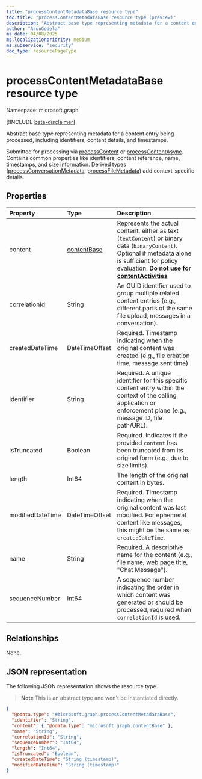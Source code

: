 ```yaml
---
title: "processContentMetadataBase resource type"
toc.title: "processContentMetadataBase resource type (preview)"
description: "Abstract base type representing metadata for a content entry being processed, including identifiers, content details, and timestamps."
author: "ArunGedela"
ms.date: 04/08/2025
ms.localizationpriority: medium
ms.subservice: "security"
doc_type: resourcePageType
---
```


# processContentMetadataBase resource type

Namespace: microsoft.graph

[!INCLUDE [beta-disclaimer](../../includes/beta-disclaimer.md)]

Abstract base type representing metadata for a content entry being processed, including identifiers, content details, and timestamps.

Submitted for processing via [processContent](../api/userdatasecurityandgovernance-processcontent.md) or [processContentAsync](../api/tenantdatasecurityandgovernance-processcontentasync.md). Contains common properties like identifiers, content reference, name, timestamps, and size information. Derived types ([processConversationMetadata](../resources/processconversationmetadata.md), [processFileMetadata](../resources/processfilemetadata.md)) add context-specific details.

## Properties

| Property         | Type                                                                           | Description                                                                                                                                                           |
| :--------------- | :----------------------------------------------------------------------------- | :-------------------------------------------------------------------------------------------------------------------------------------------------------------------- |
| content          | [contentBase](../resources/contentbase.md)  | Represents the actual content, either as text (`textContent`) or binary data (`binaryContent`). Optional if metadata alone is sufficient for policy evaluation. **Do not use for [contentActivities](../api/activitiescontainer-post-contentactivities.md)**|
| correlationId    | String                                                                         | An GUID identifier used to group multiple related content entries (e.g., different parts of the same file upload, messages in a conversation).                     |
| createdDateTime  | DateTimeOffset                                                                 | Required. Timestamp indicating when the original content was created (e.g., file creation time, message sent time).                                                               |
| identifier       | String                                                                         | Required. A unique identifier for this specific content entry within the context of the calling application or enforcement plane (e.g., message ID, file path/URL).       |
| isTruncated      | Boolean                                                                        | Required. Indicates if the provided `content` has been truncated from its original form (e.g., due to size limits).                                                           |
| length           | Int64                                                                          | The length of the original content in bytes.                                                                                                                         |
| modifiedDateTime | DateTimeOffset                                                                 | Required. Timestamp indicating when the original content was last modified. For ephemeral content like messages, this might be the same as `createdDateTime`.                    |
| name             | String                                                                         | Required. A descriptive name for the content (e.g., file name, web page title, "Chat Message").                                                                                |
| sequenceNumber   | Int64                                                                          | A sequence number indicating the order in which content was generated or should be processed, required when `correlationId` is used.             |

## Relationships

None.

## JSON representation

The following JSON representation shows the resource type. 
>**Note** This is an abstract type and won't be instantiated directly.
<!-- {
  "blockType": "resource",
  "abstract": true,
  "@odata.type": "microsoft.graph.processContentMetadataBase",
  "openType": false
}-->
``` json
{
  "@odata.type": "#microsoft.graph.processContentMetadataBase",
  "identifier": "String",
  "content": { "@odata.type": "microsoft.graph.contentBase" },
  "name": "String",
  "correlationId": "String",
  "sequenceNumber": "Int64",
  "length": "Int64",
  "isTruncated": "Boolean",
  "createdDateTime": "String (timestamp)",
  "modifiedDateTime": "String (timestamp)"
}
```
